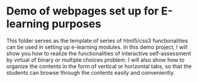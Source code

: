 # Demo of webpages set up for E-learning purposes
This folder serves as the template of series of html5/css3 functionalities can be used in setting up e-learning modules.
In this demo project, I will show you how to realize the functionalities of interactive self-assessment by virtual of binary or multiple choices problem. 
I will also show how to organize the contents in the form of vertical or horizontal tabs, so that the students can browse through the contents easily and conveniently.
